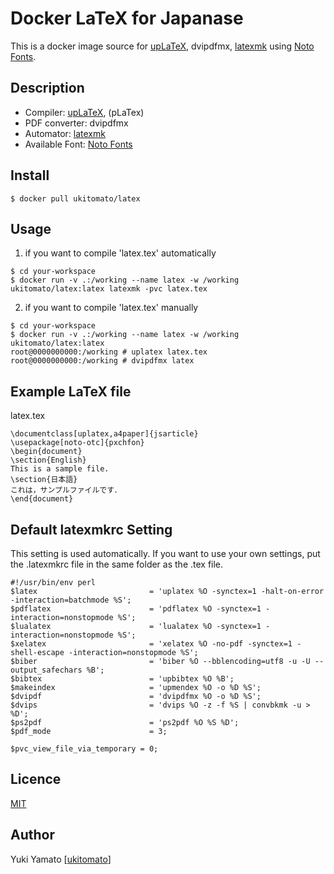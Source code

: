 Docker LaTeX for Japanase
====

This is a docker image source for [upLaTeX](https://texwiki.texjp.org/?upTeX%2CupLaTeX), dvipdfmx, [latexmk](https://texwiki.texjp.org/?Latexmk) using [Noto Fonts](https://www.google.com/get/noto/).

## Description
- Compiler: [upLaTeX](https://texwiki.texjp.org/?upTeX%2CupLaTeX), (pLaTex)
- PDF converter: dvipdfmx
- Automator: [latexmk](https://texwiki.texjp.org/?Latexmk)
- Available Font: [Noto Fonts](https://www.google.com/get/noto/)

## Install
```
$ docker pull ukitomato/latex
```

## Usage
1. if you want to compile 'latex.tex' automatically
```
$ cd your-workspace
$ docker run -v .:/working --name latex -w /working ukitomato/latex:latex latexmk -pvc latex.tex
```
2. if you want to compile 'latex.tex' manually
```
$ cd your-workspace
$ docker run -v .:/working --name latex -w /working ukitomato/latex:latex
root@0000000000:/working # uplatex latex.tex
root@0000000000:/working # dvipdfmx latex
```
## Example LaTeX file
latex.tex
```
\documentclass[uplatex,a4paper]{jsarticle}
\usepackage[noto-otc]{pxchfon}
\begin{document}
\section{English}
This is a sample file.
\section{日本語}
これは，サンプルファイルです．
\end{document}
```


## Default latexmkrc Setting
This setting is used automatically.
If you want to use your own settings, put the .latexmkrc file in the same folder as the .tex file.

```
#!/usr/bin/env perl
$latex                         = 'uplatex %O -synctex=1 -halt-on-error -interaction=batchmode %S';
$pdflatex                      = 'pdflatex %O -synctex=1 -interaction=nonstopmode %S';
$lualatex                      = 'lualatex %O -synctex=1 -interaction=nonstopmode %S';
$xelatex                       = 'xelatex %O -no-pdf -synctex=1 -shell-escape -interaction=nonstopmode %S';
$biber                         = 'biber %O --bblencoding=utf8 -u -U --output_safechars %B';
$bibtex                        = 'upbibtex %O %B';
$makeindex                     = 'upmendex %O -o %D %S';
$dvipdf                        = 'dvipdfmx %O -o %D %S';
$dvips                         = 'dvips %O -z -f %S | convbkmk -u > %D';
$ps2pdf                        = 'ps2pdf %O %S %D';
$pdf_mode                      = 3;

$pvc_view_file_via_temporary = 0;
```
## Licence

[MIT](https://github.com/tcnksm/tool/blob/master/LICENCE)

## Author
Yuki Yamato [[ukitomato](https://github.com/ukitomato)]

